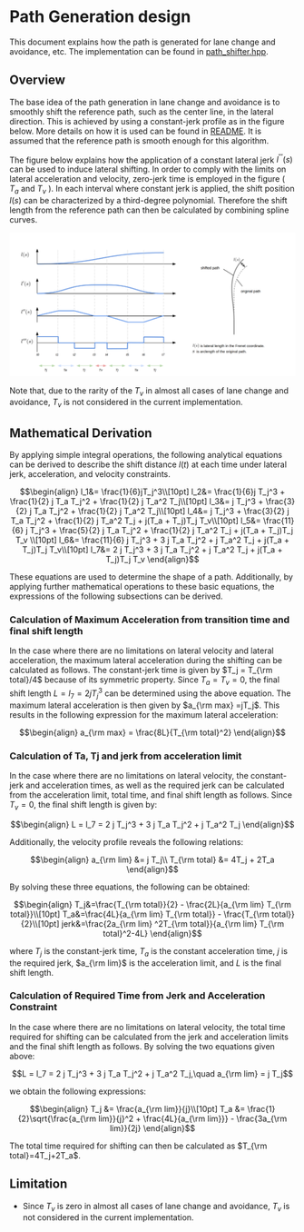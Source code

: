 # Path Generation design

This document explains how the path is generated for lane change and avoidance, etc. The implementation can be found in [path_shifter.hpp](https://github.com/autowarefoundation/autoware.universe/blob/main/planning/behavior_path_planner/include/behavior_path_planner/util/path_shifter/path_shifter.hpp).

## Overview

The base idea of the path generation in lane change and avoidance is to smoothly shift the reference path, such as the center line, in the lateral direction. This is achieved by using a constant-jerk profile as in the figure below. More details on how it is used can be found in [README](https://github.com/autowarefoundation/autoware.universe/blob/main/planning/behavior_path_planner/README.md). It is assumed that the reference path is smooth enough for this algorithm.

The figure below explains how the application of a constant lateral jerk $l^{'''}(s)$ can be used to induce lateral shifting. In order to comply with the limits on lateral acceleration and velocity, zero-jerk time is employed in the figure ( $T_a$ and $T_v$ ). In each interval where constant jerk is applied, the shift position $l(s)$ can be characterized by a third-degree polynomial. Therefore the shift length from the reference path can then be calculated by combining spline curves.

<p align="center">
  <img src="./image/path_shifter.png" width="800">
</p>

Note that, due to the rarity of the $T_v$ in almost all cases of lane change and avoidance, $T_v$ is not considered in the current implementation.

## Mathematical Derivation

By applying simple integral operations, the following analytical equations can be derived to describe the shift distance $l(t)$ at each time under lateral jerk, acceleration, and velocity constraints.

```math
\begin{align}
l_1&= \frac{1}{6}jT_j^3\\[10pt]
l_2&= \frac{1}{6}j T_j^3 + \frac{1}{2} j T_a T_j^2 + \frac{1}{2} j T_a^2 T_j\\[10pt]
l_3&= j  T_j^3 + \frac{3}{2} j T_a T_j^2 + \frac{1}{2} j T_a^2 T_j\\[10pt]
l_4&= j T_j^3 + \frac{3}{2} j T_a T_j^2 + \frac{1}{2} j T_a^2 T_j + j(T_a + T_j)T_j T_v\\[10pt]
l_5&= \frac{11}{6} j T_j^3 + \frac{5}{2} j T_a T_j^2 + \frac{1}{2} j T_a^2 T_j + j(T_a + T_j)T_j T_v \\[10pt]
l_6&= \frac{11}{6} j T_j^3 + 3 j T_a T_j^2 + j T_a^2 T_j + j(T_a + T_j)T_j T_v\\[10pt]
l_7&= 2 j T_j^3 + 3 j T_a T_j^2 + j T_a^2 T_j + j(T_a + T_j)T_j T_v
\end{align}
```

These equations are used to determine the shape of a path. Additionally, by applying further mathematical operations to these basic equations, the expressions of the following subsections can be derived.

### Calculation of Maximum Acceleration from transition time and final shift length

In the case where there are no limitations on lateral velocity and lateral acceleration, the maximum lateral acceleration during the shifting can be calculated as follows. The constant-jerk time is given by $T_j = T_{\rm total}/4$ because of its symmetric property. Since $T_a=T_v=0$, the final shift length $L=l_7=2jT_j^3$ can be determined using the above equation. The maximum lateral acceleration is then given by $a_{\rm max} =jT_j$. This results in the following expression for the maximum lateral acceleration:

```math
\begin{align}
a_{\rm max}  = \frac{8L}{T_{\rm total}^2}
\end{align}
```

### Calculation of Ta, Tj and jerk from acceleration limit

In the case where there are no limitations on lateral velocity, the constant-jerk and acceleration times, as well as the required jerk can be calculated from the acceleration limit, total time, and final shift length as follows. Since $T_v=0$, the final shift length is given by:

```math
\begin{align}
L = l_7 = 2 j T_j^3 + 3 j T_a T_j^2 + j T_a^2 T_j
\end{align}
```

Additionally, the velocity profile reveals the following relations:

```math
\begin{align}
a_{\rm lim} &= j T_j\\
T_{\rm total} &= 4T_j + 2T_a
\end{align}
```

By solving these three equations, the following can be obtained:

```math
\begin{align}
T_j&=\frac{T_{\rm total}}{2} - \frac{2L}{a_{\rm lim} T_{\rm total}}\\[10pt]
T_a&=\frac{4L}{a_{\rm lim} T_{\rm total}} - \frac{T_{\rm total}}{2}\\[10pt]
jerk&=\frac{2a_{\rm lim} ^2T_{\rm total}}{a_{\rm lim} T_{\rm total}^2-4L}
\end{align}
```

where $T_j$ is the constant-jerk time, $T_a$ is the constant acceleration time, $j$ is the required jerk, $a_{\rm lim}$ is the acceleration limit, and $L$ is the final shift length.

### Calculation of Required Time from Jerk and Acceleration Constraint

In the case where there are no limitations on lateral velocity, the total time required for shifting can be calculated from the jerk and acceleration limits and the final shift length as follows. By solving the two equations given above:

```math
L = l_7 = 2 j T_j^3 + 3 j T_a T_j^2 + j T_a^2 T_j,\quad a_{\rm lim} = j T_j
```

we obtain the following expressions:

```math
\begin{align}
T_j &= \frac{a_{\rm lim}}{j}\\[10pt]
T_a &= \frac{1}{2}\sqrt{\frac{a_{\rm lim}}{j}^2 + \frac{4L}{a_{\rm lim}}} - \frac{3a_{\rm lim}}{2j}
\end{align}
```

The total time required for shifting can then be calculated as $T_{\rm total}=4T_j+2T_a$.

## Limitation

- Since $T_v$ is zero in almost all cases of lane change and avoidance, $T_v$ is not considered in the current implementation.
